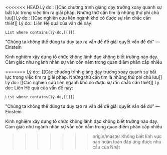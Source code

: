 <<<<<<< HEAD
Lý do:: [[Các chương trình giảng dạy trường xoay quanh sự bất lực trong việc tìm ra giải pháp. Những thứ cần tìm là những thứ phi chủ lưu]]
Lý do:: [[Các nghiên cứu liên ngành khó có được sự rắn chắc cần thiết]]
Lý do:: Liên 
Hệ quả của vấn đề này:
```dataview
List where contains(lý-do,[[]])
```
"Chúng ta không thể dùng tư duy tạo ra vấn đề để giải quyết vấn đề đó" — Einstein

Kinh nghiệm xây dựng tổ chức không lãnh đạo không biết trường nào dạy. Cảm giác như ngành nhân sự vẫn còn nằm trong quan điểm phân cấp nhiều

=======
Lý do:: [[Các chương trình giảng dạy trường xoay quanh sự bất lực trong việc tìm ra giải pháp. Những thứ cần tìm là những thứ phi chủ lưu]]
Lý do:: [[Các nghiên cứu liên ngành khó có được sự rắn chắc cần thiết]]
Lý do:: Liên 
Hệ quả của vấn đề này:
```dataview
List where contains(lý-do,[[]])
```
"Chúng ta không thể dùng tư duy tạo ra vấn đề để giải quyết vấn đề đó" — Einstein

Kinh nghiệm xây dựng tổ chức không lãnh đạo không biết trường nào dạy. Cảm giác như ngành nhân sự vẫn còn nằm trong quan điểm phân cấp nhiều

>>>>>>> origin/master
Không biết lĩnh vực nào hoàn toàn đáp ứng được nhu cầu của Nhật